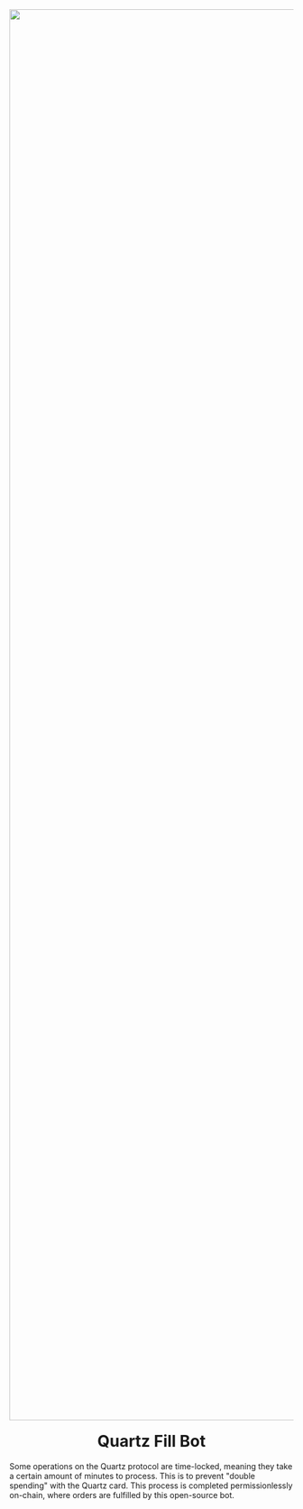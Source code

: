 <div align="center">
  <img width="2500" alt="Quartz" src="https://cdn.prod.website-files.com/67504dd7fde047775f88c355/67b380029cf6f3d8e10349bf_docs_banner.jpg" />

  <h1 style="margin-top:20px;">Quartz Fill Bot</h1>
</div>

Some operations on the Quartz protocol are time-locked, meaning they take a certain amount of minutes to process. This is to prevent "double spending" with the Quartz card. This process is completed permissionlessly on-chain, where orders are fulfilled by this open-source bot.